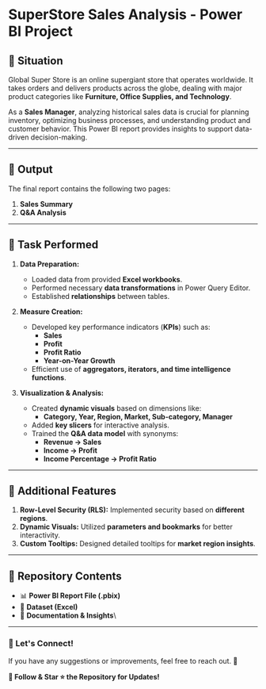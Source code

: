 # SuperStore Sales Analysis   - Power BI Project

## 📌 Situation

Global Super Store is an online supergiant store that operates worldwide. It takes orders and delivers products across the globe, dealing with major product categories like **Furniture, Office Supplies, and Technology**.

As a **Sales Manager**, analyzing historical sales data is crucial for planning inventory, optimizing business processes, and understanding product and customer behavior. This Power BI report provides insights to support data-driven decision-making.

---

## 🎯 Output

The final report contains the following two pages:

1. **Sales Summary**
2. **Q&A Analysis**

---

## 🔧 Task Performed

1. **Data Preparation:**

   - Loaded data from provided **Excel workbooks**.
   - Performed necessary **data transformations** in Power Query Editor.
   - Established **relationships** between tables.

2. **Measure Creation:**

   - Developed key performance indicators (**KPIs**) such as:
     - **Sales**
     - **Profit**
     - **Profit Ratio**
     - **Year-on-Year Growth**
   - Efficient use of **aggregators, iterators, and time intelligence functions**.

3. **Visualization & Analysis:**

   - Created **dynamic visuals** based on dimensions like:
     - **Category, Year, Region, Market, Sub-category, Manager**
   - Added **key slicers** for interactive analysis.
   - Trained the **Q&A data model** with synonyms:
     - **Revenue → Sales**
     - **Income → Profit**
     - **Income Percentage → Profit Ratio**

---

## 🚀 Additional Features

1. **Row-Level Security (RLS):** Implemented security based on **different regions**.
2. **Dynamic Visuals:** Utilized **parameters and bookmarks** for better interactivity.
3. **Custom Tooltips:** Designed detailed tooltips for **market region insights**.

---

## 📂 Repository Contents

- 📊 **Power BI Report File (.pbix)**
- 📄 **Dataset (Excel)**
- 📝 **Documentation & Insights**\


---

### 📢 Let's Connect!

If you have any suggestions or improvements, feel free to reach out. 🚀

**🔗 Follow & Star ⭐ the Repository for Updates!**

